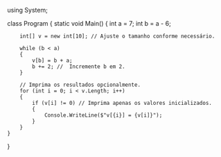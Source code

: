 using System;

class Program
{
    static void Main()
    {
        int a = 7;
        int b = a - 6;

        int[] v = new int[10]; // Ajuste o tamanho conforme necessário.

        while (b < a)
        {
            v[b] = b + a;
            b += 2; //  Incremente b em 2.
        }

        // Imprima os resultados opcionalmente.
        for (int i = 0; i < v.Length; i++)
        {
            if (v[i] != 0) // Imprima apenas os valores inicializados.
            {
                Console.WriteLine($"v[{i}] = {v[i]}");
            }
        }
    }
}
